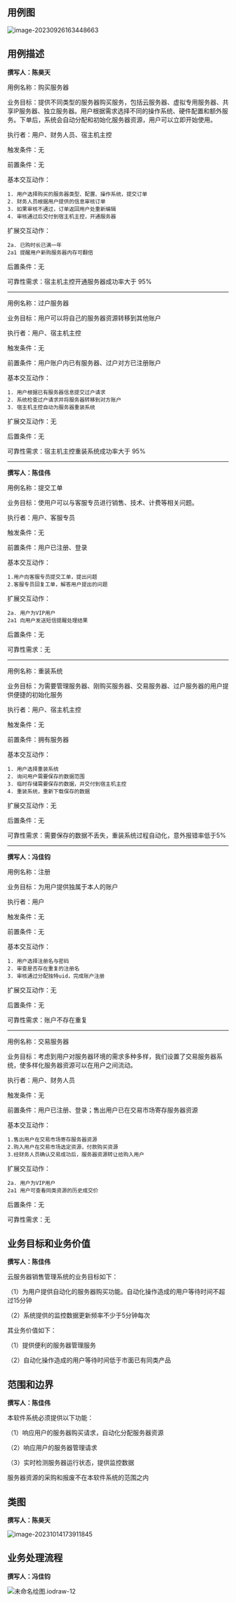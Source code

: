 ## 用例图

![image-20230926163448663](https://media.opennet.top/i/2023/09/26/r152oq-0.png)

## 用例描述

**撰写人：陈昊天**

用例名称：购买服务器

业务目标：提供不同类型的服务器购买服务，包括云服务器、虚拟专用服务器、共享IP服务器、独立服务器。用户根据需求选择不同的操作系统、硬件配置和额外服务。下单后，系统会自动分配和初始化服务器资源，用户可以立即开始使用。

执行者：用户、财务人员、宿主机主控

触发条件：无

前置条件：无

基本交互动作：

```
1. 用户选择购买的服务器类型、配置、操作系统，提交订单
2. 财务人员根据用户提供的信息审核订单
3. 如果审核不通过，订单返回用户处重新编辑
4. 审核通过后交付到宿主机主控，开通服务器
```

扩展交互动作：

```
2a. 已购时长已满一年
2a1 提醒用户新购服务器内存可翻倍
```

后置条件：无

可靠性需求：宿主机主控开通服务器成功率大于 95%

---

用例名称：过户服务器

业务目标：用户可以将自己的服务器资源转移到其他账户

执行者：用户、宿主机主控

触发条件：无

前置条件：用户账户内已有服务器、过户对方已注册账户

基本交互动作：

```
1. 用户根据已有服务器信息提交过户请求
2. 系统检查过户请求并将服务器转移到对方账户
3. 宿主机主控自动为服务器重装系统
```

扩展交互动作：无

后置条件：无

可靠性需求：宿主机主控重装系统成功率大于 95%

---

**撰写人：陈佳伟**

用例名称：提交工单

业务目标：使用户可以与客服专员进行销售、技术、计费等相关问题。

执行者：用户、客服专员

触发条件：无

前置条件：用户已注册、登录

基本交互动作：

```
1.用户向客服专员提交工单，提出问题
2.客服专员回复工单，解答用户提出的问题
```

扩展交互动作：

```
2a. 用户为VIP用户
2a1 向用户发送短信提醒处理结果
```

后置条件：无

可靠性需求：无

---

用例名称：重装系统

业务目标：为需要管理服务器、刚购买服务器、交易服务器、过户服务器的用户提供便捷的初始化服务

执行者：用户、宿主机主控

触发条件：无

前置条件：拥有服务器

基本交互动作：

```
1. 用户选择重装系统
2. 询问用户需要保存的数据范围
3. 临时存储需要保存的数据，并交付到宿主机主控
4. 重装系统，重新下载保存的数据
```

扩展交互动作：无

后置条件：无

可靠性需求：需要保存的数据不丢失，重装系统过程自动化，意外报错率低于5%

---

**撰写人：冯佳钧**

用例名称：注册

业务目标：为用户提供独属于本人的账户

执行者：用户

触发条件：无

前置条件：无

基本交互动作：

```
1. 用户选择注册名与密码
2. 审查是否存在重复的注册名
3. 审核通过分配独特uid，完成账户注册
```

扩展交互动作：无

后置条件：无

可靠性需求：账户不存在重复

---

用例名称：交易服务器

业务目标：考虑到用户对服务器环境的需求多种多样，我们设置了交易服务器系统，使多样化服务器资源可以在用户之间流动。

执行者：用户、财务人员

触发条件：无

前置条件：用户已注册、登录；售出用户已在交易市场寄存服务器资源

基本交互动作：

```
1.售出用户在交易市场寄存服务器资源
2.购入用户在交易市场选定资源，付款购买资源
3.经财务人员确认交易成功后，服务器资源转让给购入用户
```

扩展交互动作：

```
2a. 用户为VIP用户
2a1 用户可查看同类资源的历史成交价
```

后置条件：无

可靠性需求：无

## 业务目标和业务价值

**撰写人：陈佳伟**

云服务器销售管理系统的业务目标如下：

（1）为用户提供自动化的服务器购买功能。自动化操作造成的用户等待时间不超过15分钟

（2）系统提供的监控数据更新频率不少于5分钟每次

其业务价值如下：

（1）提供便利的服务器管理服务

（2）自动化操作造成的用户等待时间低于市面已有同类产品

## 范围和边界

**撰写人：陈佳伟**

本软件系统必须提供以下功能：

（1）响应用户的服务器购买请求，自动化分配服务器资源

（2）响应用户的服务器管理请求

（3）实时检测服务器运行状态，提供监控数据

服务器资源的采购和报废不在本软件系统的范围之内

## 类图

**撰写人：陈昊天**

![image-20231014173911845](https://media.opennet.top/i/2023/10/14/srfxvt-0.png)

## 业务处理流程

**撰写人：冯佳钧**

![未命名绘图.iodraw-12](https://media.opennet.top/i/2023/10/15/p5lkbv-0.png)

